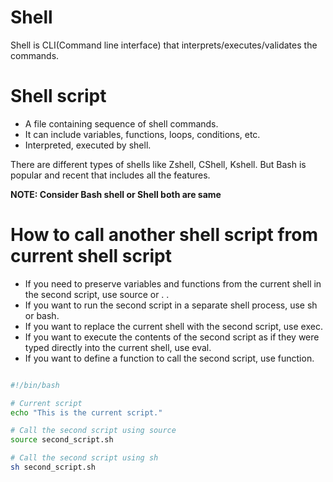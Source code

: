 # Shell

Shell is CLI(Command line interface) that interprets/executes/validates the commands. 

# Shell script

* A file containing sequence of shell commands.
* It can include variables, functions, loops, conditions, etc.
* Interpreted, executed by shell.

There are different types of shells like Zshell, CShell, Kshell. But Bash is popular and recent that includes all the features.

**NOTE: Consider Bash shell or Shell both are same**

# How to call another shell script from current shell script
* If you need to preserve variables and functions from the current shell in the second script, use source or .  .
* If you want to run the second script in a separate shell process, use sh or bash.
* If you want to replace the current shell with the second script, use exec.
* If you want to execute the contents of the second script as if they were typed directly into the current shell, use eval.
* If you want to define a function to call the second script, use function.

```bash

#!/bin/bash

# Current script
echo "This is the current script."

# Call the second script using source
source second_script.sh

# Call the second script using sh
sh second_script.sh
```
